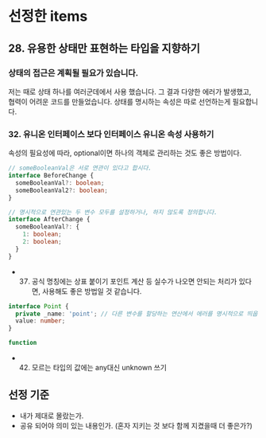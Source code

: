 # 선정한 items
## 28. 유용한 상태만 표현하는 타입을 지향하기
### 상태의 접근은 계획될 필요가 있습니다.
저는 때로 상태 하나를 여러군데에서 사용 했습니다. 그 결과 다양한 에러가 발생했고, 협력이 어려운 코드를 만들었습니다. 상태를 명시하는 속성은 따로 선언하는게 필요합니다. 


### 32. 유니온 인터페이스 보다 인터페이스 유니온 속성 사용하기
속성의 필요성에 따라, optional이면 하나의 객체로 관리하는 것도 좋은 방법이다.
```typescript
// someBooleanVal은 서로 연관이 있다고 합시다. 
interface BeforeChange {
  someBooleanVal?: boolean;
  someBooleanVal2?: boolean;
}

// 명시적으로 연관있는 두 변수 모두를 설정하거나, 하지 않도록 정의합니다.
interface AfterChange {
  someBooleanVal?: {
    1: boolean;
    2: boolean;
  }
}
```

- 37. 공식 명칭에는 상표 붙이기
포인트 계산 등 실수가 나오면 안되는 처리가 있다면, 사용해도 좋은 방법일 것 같습니다.

```typescript
interface Point {
  private _name: 'point'; // 다른 변수를 할당하는 연산에서 에러를 명시적으로 띄웁니다.
  value: number;
}

function 
```
- 42. 모르는 타입의 값에는 any대신 unknown 쓰기
## 선정 기준
- 내가 제대로 몰랐는가.
- 공유 되어야 의미 있는 내용인가. (혼자 지키는 것 보다 함께 지켰을때 더 좋은가?)

